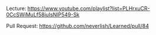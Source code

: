 Lecture: https://www.youtube.com/playlist?list=PLHrxuCR-0CcSWiMuLf58iuIsNlP549-Sk

Pull Request: https://github.com/neverlish/Learned/pull/84
